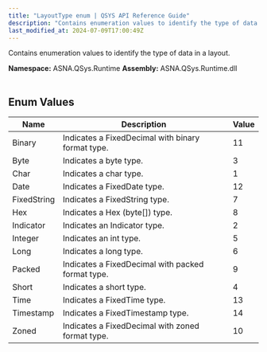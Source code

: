 ```yaml
---
title: "LayoutType enum | QSYS API Reference Guide"
description: "Contains enumeration values to identify the type of data in a layout. "
last_modified_at: 2024-07-09T17:00:49Z
---
```


Contains enumeration values to identify the type of data in a layout.

**Namespace:** ASNA.QSys.Runtime
**Assembly:** ASNA.QSys.Runtime.dll
<br>
<br>

## Enum Values

| Name | Description | Value
| --- | --- | --- 
| Binary | Indicates a FixedDecimal with binary format type. | 11 |
| Byte | Indicates a byte type. | 3 |
| Char | Indicates a char type. | 1 |
| Date | Indicates a FixedDate type. | 12 |
| FixedString | Indicates a FixedString type. | 7 |
| Hex | Indicates a Hex (byte[]) type. | 8 |
| Indicator | Indicates an Indicator type. | 2 |
| Integer | Indicates an int type. | 5 |
| Long | Indicates a long type. | 6 |
| Packed | Indicates a FixedDecimal with packed format type. | 9 |
| Short | Indicates a short type. | 4 |
| Time | Indicates a FixedTime type. | 13 |
| Timestamp | Indicates a FixedTimestamp type. | 14 |
| Zoned | Indicates a FixedDecimal with zoned format type. | 10 |
